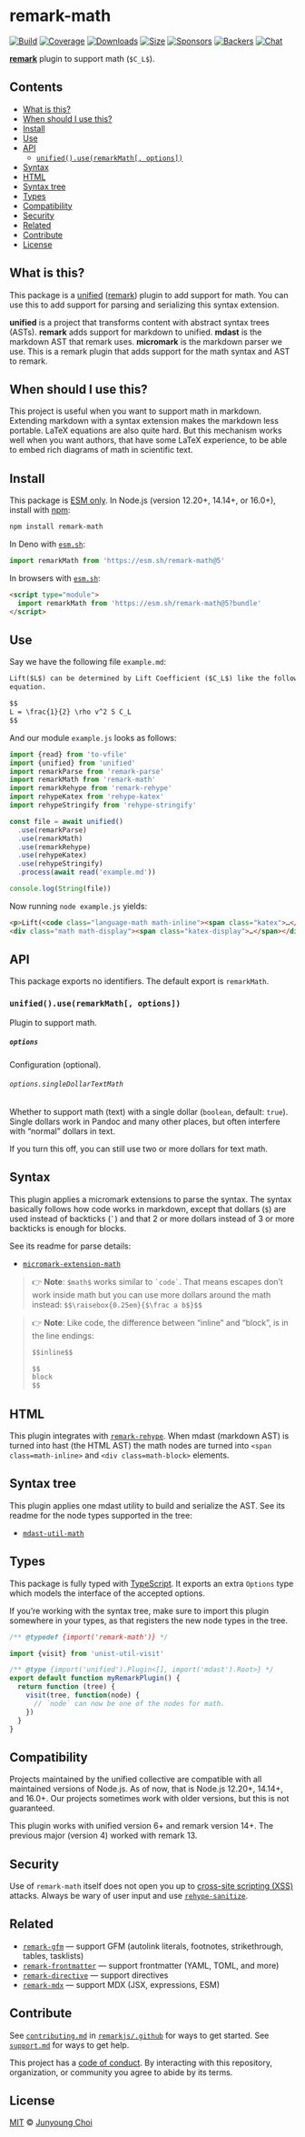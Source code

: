 # remark-math

[![Build][build-badge]][build]
[![Coverage][coverage-badge]][coverage]
[![Downloads][downloads-badge]][downloads]
[![Size][size-badge]][size]
[![Sponsors][sponsors-badge]][collective]
[![Backers][backers-badge]][collective]
[![Chat][chat-badge]][chat]

**[remark][]** plugin to support math (`$C_L$`).

## Contents

*   [What is this?](#what-is-this)
*   [When should I use this?](#when-should-i-use-this)
*   [Install](#install)
*   [Use](#use)
*   [API](#api)
    *   [`unified().use(remarkMath[, options])`](#unifieduseremarkmath-options)
*   [Syntax](#syntax)
*   [HTML](#html)
*   [Syntax tree](#syntax-tree)
*   [Types](#types)
*   [Compatibility](#compatibility)
*   [Security](#security)
*   [Related](#related)
*   [Contribute](#contribute)
*   [License](#license)

## What is this?

This package is a [unified][] ([remark][]) plugin to add support for math.
You can use this to add support for parsing and serializing this syntax
extension.

**unified** is a project that transforms content with abstract syntax trees
(ASTs).
**remark** adds support for markdown to unified.
**mdast** is the markdown AST that remark uses.
**micromark** is the markdown parser we use.
This is a remark plugin that adds support for the math syntax and AST to remark.

## When should I use this?

This project is useful when you want to support math in markdown.
Extending markdown with a syntax extension makes the markdown less portable.
LaTeX equations are also quite hard.
But this mechanism works well when you want authors, that have some LaTeX
experience, to be able to embed rich diagrams of math in scientific text.

## Install

This package is [ESM only](https://gist.github.com/sindresorhus/a39789f98801d908bbc7ff3ecc99d99c).
In Node.js (version 12.20+, 14.14+, or 16.0+), install with [npm][]:

```sh
npm install remark-math
```

In Deno with [`esm.sh`][esmsh]:

```js
import remarkMath from 'https://esm.sh/remark-math@5'
```

In browsers with [`esm.sh`][esmsh]:

```html
<script type="module">
  import remarkMath from 'https://esm.sh/remark-math@5?bundle'
</script>
```

## Use

Say we have the following file `example.md`:

```markdown
Lift($L$) can be determined by Lift Coefficient ($C_L$) like the following
equation.

$$
L = \frac{1}{2} \rho v^2 S C_L
$$
```

And our module `example.js` looks as follows:

```js
import {read} from 'to-vfile'
import {unified} from 'unified'
import remarkParse from 'remark-parse'
import remarkMath from 'remark-math'
import remarkRehype from 'remark-rehype'
import rehypeKatex from 'rehype-katex'
import rehypeStringify from 'rehype-stringify'

const file = await unified()
  .use(remarkParse)
  .use(remarkMath)
  .use(remarkRehype)
  .use(rehypeKatex)
  .use(rehypeStringify)
  .process(await read('example.md'))

console.log(String(file))
```

Now running `node example.js` yields:

```html
<p>Lift(<code class="language-math math-inline"><span class="katex">…</span></span>) can be determined by Lift Coefficient (<code class="language-math math-inline"><span class="katex">…</span></span>) like the following equation.</p>
<div class="math math-display"><span class="katex-display">…</span></div>
```

## API

This package exports no identifiers.
The default export is `remarkMath`.

### `unified().use(remarkMath[, options])`

Plugin to support math.

##### `options`

Configuration (optional).

###### `options.singleDollarTextMath`

Whether to support math (text) with a single dollar (`boolean`, default:
`true`).
Single dollars work in Pandoc and many other places, but often interfere with
“normal” dollars in text.

If you turn this off, you can still use two or more dollars for text math.

## Syntax

This plugin applies a micromark extensions to parse the syntax.
The syntax basically follows how code works in markdown, except that dollars (`$`)
are used instead of backticks (`` ` ``) and that 2 or more dollars instead of 3
or more backticks is enough for blocks.

See its readme for parse details:

*   [`micromark-extension-math`](https://github.com/micromark/micromark-extension-math#syntax)

> 👉 **Note**: `$math$` works similar to `` `code` ``.
> That means escapes don’t work inside math but you can use more dollars around
> the math instead: `$$\raisebox{0.25em}{$\frac a b$}$$`

> 👉 **Note**: Like code, the difference between “inline” and “block”,
> is in the line endings:
>
> ```markdown
> $$inline$$
>
> $$
> block
> $$
> ```

## HTML

This plugin integrates with [`remark-rehype`][remark-rehype].
When mdast (markdown AST) is turned into hast (the HTML AST) the math nodes
are turned into `<span class=math-inline>` and `<div class=math-block>`
elements.

## Syntax tree

This plugin applies one mdast utility to build and serialize the AST.
See its readme for the node types supported in the tree:

*   [`mdast-util-math`](https://github.com/syntax-tree/mdast-util-math#syntax-tree)

## Types

This package is fully typed with [TypeScript][].
It exports an extra `Options` type which models the interface of the accepted
options.

If you’re working with the syntax tree, make sure to import this plugin
somewhere in your types, as that registers the new node types in the tree.

```js
/** @typedef {import('remark-math')} */

import {visit} from 'unist-util-visit'

/** @type {import('unified').Plugin<[], import('mdast').Root>} */
export default function myRemarkPlugin() {
  return function (tree) {
    visit(tree, function(node) {
      // `node` can now be one of the nodes for math.
    })
  }
}
```

## Compatibility

Projects maintained by the unified collective are compatible with all maintained
versions of Node.js.
As of now, that is Node.js 12.20+, 14.14+, and 16.0+.
Our projects sometimes work with older versions, but this is not guaranteed.

This plugin works with unified version 6+ and remark version 14+.
The previous major (version 4) worked with remark 13.

## Security

Use of `remark-math` itself does not open you up to [cross-site scripting
(XSS)][xss] attacks.
Always be wary of user input and use [`rehype-sanitize`][rehype-sanitize].

## Related

*   [`remark-gfm`](https://github.com/remarkjs/remark-gfm)
    — support GFM (autolink literals, footnotes, strikethrough, tables,
    tasklists)
*   [`remark-frontmatter`](https://github.com/remarkjs/remark-frontmatter)
    — support frontmatter (YAML, TOML, and more)
*   [`remark-directive`](https://github.com/remarkjs/remark-directive)
    — support directives
*   [`remark-mdx`](https://github.com/mdx-js/mdx/tree/main/packages/remark-mdx)
    — support MDX (JSX, expressions, ESM)

## Contribute

See [`contributing.md`][contributing] in [`remarkjs/.github`][health] for ways
to get started.
See [`support.md`][support] for ways to get help.

This project has a [code of conduct][coc].
By interacting with this repository, organization, or community you agree to
abide by its terms.

## License

[MIT][license] © [Junyoung Choi][author]

<!-- Definitions -->

[build-badge]: https://github.com/remarkjs/remark-math/workflows/main/badge.svg

[build]: https://github.com/remarkjs/remark-math/actions

[coverage-badge]: https://img.shields.io/codecov/c/github/remarkjs/remark-math.svg

[coverage]: https://codecov.io/github/remarkjs/remark-math

[downloads-badge]: https://img.shields.io/npm/dm/remark-math.svg

[downloads]: https://www.npmjs.com/package/remark-math

[size-badge]: https://img.shields.io/bundlephobia/minzip/remark-math.svg

[size]: https://bundlephobia.com/result?p=remark-math

[sponsors-badge]: https://opencollective.com/unified/sponsors/badge.svg

[backers-badge]: https://opencollective.com/unified/backers/badge.svg

[collective]: https://opencollective.com/unified

[chat-badge]: https://img.shields.io/badge/chat-discussions-success.svg

[chat]: https://github.com/remarkjs/remark/discussions

[npm]: https://docs.npmjs.com/cli/install

[esmsh]: https://esm.sh

[health]: https://github.com/remarkjs/.github

[contributing]: https://github.com/remarkjs/.github/blob/HEAD/contributing.md

[support]: https://github.com/remarkjs/.github/blob/HEAD/support.md

[coc]: https://github.com/remarkjs/.github/blob/HEAD/code-of-conduct.md

[license]: https://github.com/remarkjs/remark-math/blob/main/license

[author]: https://rokt33r.github.io

[unified]: https://github.com/unifiedjs/unified

[remark]: https://github.com/remarkjs/remark

[xss]: https://en.wikipedia.org/wiki/Cross-site_scripting

[typescript]: https://www.typescriptlang.org

[remark-rehype]: https://github.com/remarkjs/remark-rehype

[rehype-sanitize]: https://github.com/rehypejs/rehype-sanitize
